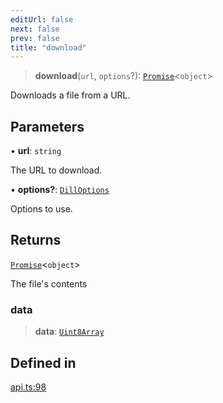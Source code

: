 ```yaml
---
editUrl: false
next: false
prev: false
title: "download"
---
```


> **download**(`url`, `options`?): [`Promise`](https://developer.mozilla.org/docs/Web/JavaScript/Reference/Global_Objects/Promise)\<`object`\>

Downloads a file from a URL.

## Parameters

• **url**: `string`

The URL to download.

• **options?**: [`DillOptions`](/api/interfaces/dilloptions/)

Options to use.

## Returns

[`Promise`](https://developer.mozilla.org/docs/Web/JavaScript/Reference/Global_Objects/Promise)\<`object`\>

The file's contents

### data

> **data**: [`Uint8Array`](https://developer.mozilla.org/docs/Web/JavaScript/Reference/Global_Objects/Uint8Array)

## Defined in

[api.ts:98](https://github.com/tylerbutler/tools-monorepo/blob/main/packages/dill/src/api.ts#L98)
